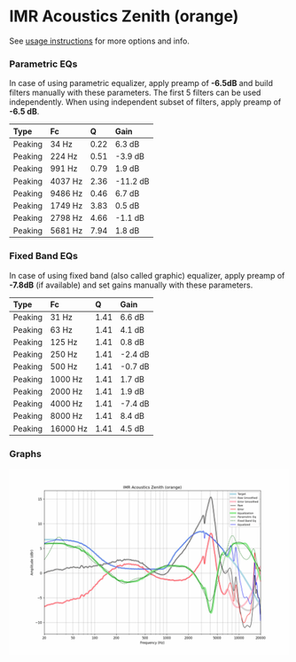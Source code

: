 # IMR Acoustics Zenith (orange)
See [usage instructions](https://github.com/jaakkopasanen/AutoEq#usage) for more options and info.

### Parametric EQs
In case of using parametric equalizer, apply preamp of **-6.5dB** and build filters manually
with these parameters. The first 5 filters can be used independently.
When using independent subset of filters, apply preamp of **-6.5 dB**.

| Type    | Fc      |    Q | Gain     |
|:--------|:--------|:-----|:---------|
| Peaking | 34 Hz   | 0.22 | 6.3 dB   |
| Peaking | 224 Hz  | 0.51 | -3.9 dB  |
| Peaking | 991 Hz  | 0.79 | 1.9 dB   |
| Peaking | 4037 Hz | 2.36 | -11.2 dB |
| Peaking | 9486 Hz | 0.46 | 6.7 dB   |
| Peaking | 1749 Hz | 3.83 | 0.5 dB   |
| Peaking | 2798 Hz | 4.66 | -1.1 dB  |
| Peaking | 5681 Hz | 7.94 | 1.8 dB   |

### Fixed Band EQs
In case of using fixed band (also called graphic) equalizer, apply preamp of **-7.8dB**
(if available) and set gains manually with these parameters.

| Type    | Fc       |    Q | Gain    |
|:--------|:---------|:-----|:--------|
| Peaking | 31 Hz    | 1.41 | 6.6 dB  |
| Peaking | 63 Hz    | 1.41 | 4.1 dB  |
| Peaking | 125 Hz   | 1.41 | 0.8 dB  |
| Peaking | 250 Hz   | 1.41 | -2.4 dB |
| Peaking | 500 Hz   | 1.41 | -0.7 dB |
| Peaking | 1000 Hz  | 1.41 | 1.7 dB  |
| Peaking | 2000 Hz  | 1.41 | 1.9 dB  |
| Peaking | 4000 Hz  | 1.41 | -7.4 dB |
| Peaking | 8000 Hz  | 1.41 | 8.4 dB  |
| Peaking | 16000 Hz | 1.41 | 4.5 dB  |

### Graphs
![](./IMR%20Acoustics%20Zenith%20(orange).png)